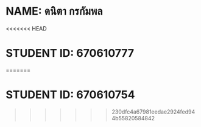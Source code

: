 # NAME: ดนิตา กรกัมพล
<<<<<<< HEAD
# STUDENT ID:  670610777
=======
# STUDENT ID: 670610754
>>>>>>> 230dfc4a67981eedae2924fed944b55820584842
